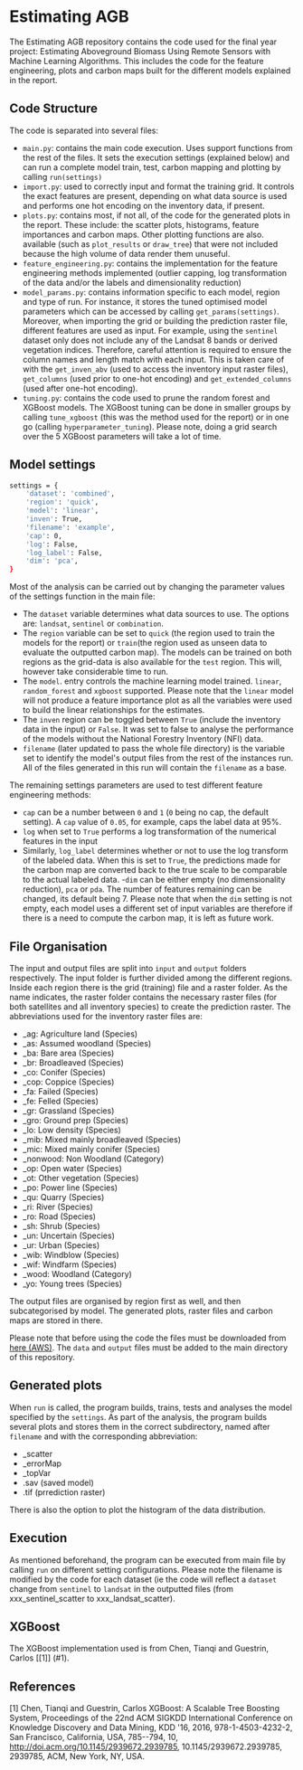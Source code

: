 # Estimating AGB

The Estimating AGB repository contains the code used for the final year project: Estimating Aboveground Biomass Using Remote Sensors with Machine Learning Algorithms. This includes the code for the feature engineering, plots and carbon maps built for the different models explained in the report.

## Code Structure
The code is separated into several files:
- `main.py`:  contains the main code execution. Uses support functions from the rest of the files. It sets the execution settings (explained below) and can run a complete model train, test, carbon mapping and plotting by calling `run(settings)`
- `import.py`: used to correctly input and format the training grid. It controls the exact features are present, depending on what data source is used and performs one hot encoding on the inventory data, if present.
- `plots.py`: contains most, if not all, of the code for the generated plots in the report. These include: the scatter plots, histograms, feature importances and carbon maps. Other plotting functions are also. available (such as `plot_results` or `draw_tree`) that were not included because the high volume of data render them unuseful.
- `feature_engineering.py`: contains the implementation for the feature engineering methods implemented (outlier capping,  log transformation of the data and/or the labels and dimensionality reduction)
- `model_params.py`: contains information specific to each model, region and type of run. For instance, it stores the tuned optimised model parameters which can be accessed by calling `get_params(settings)`.  Moreover, when importing the grid or building the prediction raster file, different features are used as input. For example, using the `sentinel` dataset only does not include any of the Landsat 8 bands or derived vegetation indices. Therefore, careful attention is required to ensure the column names and length match with each input. This is taken care of with the `get_inven_abv` (used to access the inventory input raster files), `get_columns` (used prior to one-hot encoding) and `get_extended_columns` (used after one-hot encoding).
- `tuning.py`: contains the code used to prune the random forest and XGBoost models. The XGBoost tuning can be done in smaller groups by calling `tune_xgboost` (this was the method used for the report) or in one go (calling `hyperparameter_tuning`). Please note, doing a grid search over the 5 XGBoost parameters will take a lot of time.
## Model settings

```bash
settings = {
    'dataset': 'combined',
    'region': 'quick',
    'model': 'linear',
    'inven': True,
    'filename': 'example',
    'cap': 0,
    'log': False,
    'log_label': False,
    'dim': 'pca',   
}
```


Most of the analysis can be carried out by changing the parameter values of the settings function in the main file:

- The `dataset` variable determines what data sources to use. The options are: `landsat`, `sentinel` or `combination`.
- The `region` variable can be set to `quick` (the region used to train the models for the report) or `train`(the region used as unseen data to evaluate the outputted carbon map). The models can be trained on both regions as the grid-data is also available for the `test` region. This will, however take considerable time to run.
-  The `model`. entry controls the machine learning model trained. `linear`, `random_forest` and `xgboost` supported. Please note that the `linear` model will not produce a feature importance plot as all the variables were used to build the linear relationships for the estimates.
- The `inven` region can be toggled between `True` (include the inventory data in the input) or `False`. It was set to false to analyse the performance of the models without the National Forestry Inventory (NFI) data.
- `filename` (later updated to pass the whole file directory) is the variable set to identify the model's output files from the rest of the instances run.  All of the files generated in this run will contain the `filename` as a base.

The remaining settings parameters are used to test different feature engineering methods:
- `cap` can be a number between `0` and `1` (`0` being no cap, the default setting). A `cap` value of `0.05`, for example, caps the label data at 95%.
-  `log` when set to `True` performs a log transformation of the numerical features in the input
- Similarly, `log_label` determines whether or not to use the log transform of the labeled data. When this is set to `True`, the predictions made for the carbon map are converted back to the true scale to be comparable to the actual labeled data.
-`dim` can be either empty (no dimensionality reduction), `pca` or `pda`. The number of features remaining can be changed, its default being 7.
Please note that when the `dim` setting is not empty, each model uses a different set of input variables are therefore if there is a need to compute the carbon map, it is left as future work.

## File Organisation
The input and output files are split into `input` and `output` folders respectively. The input folder is further divided among the different regions. Inside each region there is the grid (training) file and a raster folder. As the name indicates, the raster folder contains the necessary raster files (for both satellites and all inventory species) to create the prediction raster. The abbreviations used for the inventory raster files are:
- _ag: Agriculture land (Species)
- _as: Assumed woodland (Species)
- _ba: Bare area (Species)
- _br: Broadleaved (Species)
- _co: Conifer (Species)
- _cop: Coppice (Species)
- _fa: Failed (Species)
- _fe: Felled (Species)
- _gr: Grassland (Species)
- _gro: Ground prep (Species)
- _lo: Low density (Species)
- _mib: Mixed mainly broadleaved (Species)
- _mic: Mixed mainly conifer (Species)
- _nonwood: Non Woodland (Category)
- _op: Open water (Species)
- _ot: Other vegetation (Species)
- _po: Power line (Species)
- _qu: Quarry (Species)
- _ri: River (Species)
- _ro: Road (Species)
- _sh: Shrub (Species)
- _un: Uncertain (Species)
- _ur: Urban (Species)
- _wib: Windblow (Species)
- _wif: Windfarm (Species)
- _wood: Woodland (Category)
- _yo: Young trees (Species)

The output files are organised by region first as well, and then subcategorised by model. The generated plots, raster files and carbon maps are stored in there.

Please note that before using the code the files must be downloaded from [here (AWS)](https://bci-satellite-carbon.s3.eu-west-2.amazonaws.com/imperial-carla/Program+Data.zip "AWS"). The `data` and `output` files must be added to the main directory of this repository.

## Generated plots
When `run` is called, the program builds, trains, tests and analyses the model specified by the `settings`. As part of the analysis, the program builds several plots and stores them in the correct subdirectory, named after `filename` and with the corresponding abbreviation:
- _scatter
- _errorMap
- _topVar
- .sav (saved model)
- .tif (prrediction raster)

There is also the option to plot the histogram of the data distribution.


## Execution
As mentioned beforehand, the program can be executed from main file by calling `run` on different setting configurations. Please note the filename is modified by the code for each dataset (ie the code will reflect a  `dataset` change from `sentinel` to `landsat` in the outputted files (from xxx_sentinel_scatter to xxx_landsat_scatter).

## XGBoost
The XGBoost implementation used is from Chen, Tianqi and Guestrin, Carlos [[1]] (#1).


## References
<a id="1">[1]</a> 
Chen, Tianqi and Guestrin, Carlos
XGBoost: A Scalable Tree Boosting System,
Proceedings of the 22nd ACM SIGKDD International Conference on Knowledge Discovery and Data Mining,
KDD '16,
2016,
978-1-4503-4232-2,
San Francisco, California, USA,
785--794,
10,
http://doi.acm.org/10.1145/2939672.2939785,
10.1145/2939672.2939785,
2939785,
ACM,
New York, NY, USA.

